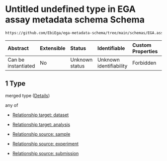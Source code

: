 # Untitled undefined type in EGA assay metadata schema Schema

```txt
https://github.com/EbiEga/ega-metadata-schema/tree/main/schemas/EGA.assay.json#/properties/assay_relationships/items/allOf/1/anyOf/0/allOf/1
```



| Abstract            | Extensible | Status         | Identifiable            | Custom Properties | Additional Properties | Access Restrictions | Defined In                                                                 |
| :------------------ | :--------- | :------------- | :---------------------- | :---------------- | :-------------------- | :------------------ | :------------------------------------------------------------------------- |
| Can be instantiated | No         | Unknown status | Unknown identifiability | Forbidden         | Allowed               | none                | [EGA.assay.json\*](../../../schemas/EGA.assay.json "open original schema") |

## 1 Type

merged type ([Details](ega-11-properties-assay-relationships-items-allof-relationship-constraints-for-an-assay-anyof-allowed-relationships-of-type-referenced_by-main-ones-allof-1.md))

any of

*   [Relationship target: dataset](ega-12-definitions-relationship-target-dataset.md "check type definition")

*   [Relationship target: analysis](ega-12-definitions-relationship-target-analysis.md "check type definition")

*   [Relationship source: sample](ega-12-definitions-relationship-source-sample.md "check type definition")

*   [Relationship source: experiment](ega-12-definitions-relationship-source-experiment.md "check type definition")

*   [Relationship source: submission](ega-12-definitions-relationship-source-submission.md "check type definition")
